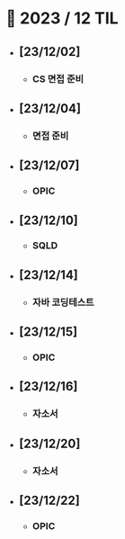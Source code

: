 # 🚩 2023 / 12 TIL

- ## **[23/12/02]**

  - ### CS 면접 준비

- ## **[23/12/04]**

  - ### 면접 준비

- ## **[23/12/07]**

  - ### OPIC

- ## **[23/12/10]**

  - ### SQLD

- ## **[23/12/14]**

  - ### 자바 코딩테스트

- ## **[23/12/15]**

  - ### OPIC

- ## **[23/12/16]**

  - ### 자소서

- ## **[23/12/20]**

  - ### 자소서

- ## **[23/12/22]**

  - ### OPIC
